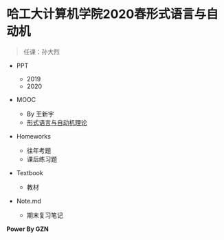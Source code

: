 # 哈工大计算机学院2020春形式语言与自动机

> 任课：孙大烈

- PPT
	- 2019
	- 2020

- MOOC
	- By 王新宇
	- [形式语言与自动机理论](https://www.icourse163.org/course/HIT-1206319802)

- Homeworks
	- 往年考题
	- 课后练习题

- Textbook
	- 教材

- Note.md
	- 期末复习笔记

**Power By GZN**